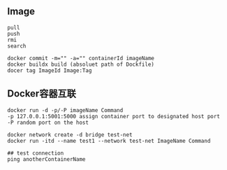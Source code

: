 ## Image

	pull
	push
	rmi
	search

	docker commit -m="" -a="" containerId imageName
	docker buildx build (absoluet path of Dockfile)
	docer tag ImageId Image:Tag
		
## Docker容器互联
	
	docker run -d -p/-P imageName Command
	-p 127.0.0.1:5001:5000 assign container port to designated host port
	-P random port on the host
	
	docker network create -d bridge test-net
	docker run -itd --name test1 --network test-net ImageName Command
	
	## test connection
	ping anotherContainerName
	
